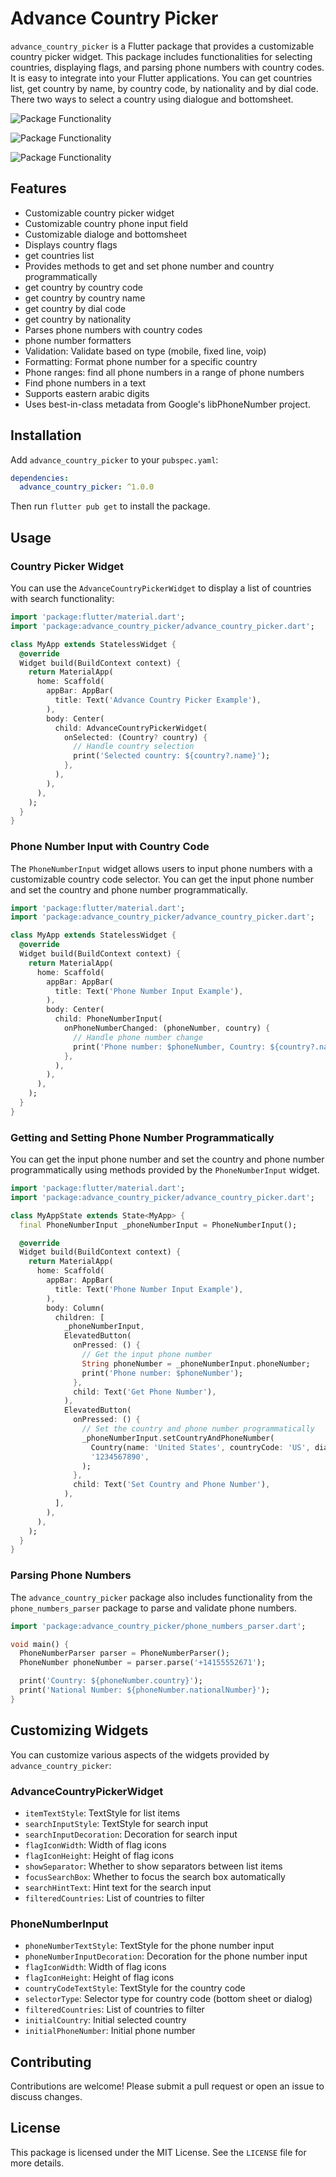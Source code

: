# Advance Country Picker

`advance_country_picker` is a Flutter package that provides a customizable country picker widget. This package includes functionalities for selecting countries, displaying flags, and parsing phone numbers with country codes. It is easy to integrate into your Flutter applications. You can get countries list, get country by name, by country code, by nationality and by dial code. There two ways to select a country using dialogue and bottomsheet.


![Package Functionality](https://firebasestorage.googleapis.com/v0/b/money-assistant-15daf.appspot.com/o/Screenshot_2024-07-27-11-59-15-57_012c8c35a03834d0a5c0d5d58debcc52.jpg?alt=media&token=d6b4e714-3017-46bf-9a21-a4400cbc2a98)

![Package Functionality](https://firebasestorage.googleapis.com/v0/b/money-assistant-15daf.appspot.com/o/picker.gif?alt=media&token=23839934-0095-4d63-b222-ec072c98c095)

![Package Functionality](https://firebasestorage.googleapis.com/v0/b/money-assistant-15daf.appspot.com/o/textfield.gif?alt=media&token=a58c39a7-10cd-465c-9925-0d2cefdf1e7c)

## Features

- Customizable country picker widget
- Customizable country phone input field
- Customizable dialoge and bottomsheet
- Displays country flags
- get countries list
- Provides methods to get and set phone number and country programmatically
- get country by country code
- get country by country name
- get country by dial code
- get country by nationality
- Parses phone numbers with country codes
- phone number formatters
- Validation: Validate based on type (mobile, fixed line, voip)
- Formatting: Format phone number for a specific country
- Phone ranges: find all phone numbers in a range of phone numbers
- Find phone numbers in a text
- Supports eastern arabic digits
- Uses best-in-class metadata from Google's libPhoneNumber project.

## Installation

Add `advance_country_picker` to your `pubspec.yaml`:

```yaml
dependencies:
  advance_country_picker: ^1.0.0
```

Then run `flutter pub get` to install the package.

## Usage

### Country Picker Widget

You can use the `AdvanceCountryPickerWidget` to display a list of countries with search functionality:

```dart
import 'package:flutter/material.dart';
import 'package:advance_country_picker/advance_country_picker.dart';

class MyApp extends StatelessWidget {
  @override
  Widget build(BuildContext context) {
    return MaterialApp(
      home: Scaffold(
        appBar: AppBar(
          title: Text('Advance Country Picker Example'),
        ),
        body: Center(
          child: AdvanceCountryPickerWidget(
            onSelected: (Country? country) {
              // Handle country selection
              print('Selected country: ${country?.name}');
            },
          ),
        ),
      ),
    );
  }
}
```

### Phone Number Input with Country Code

The `PhoneNumberInput` widget allows users to input phone numbers with a customizable country code selector. You can get the input phone number and set the country and phone number programmatically.

```dart
import 'package:flutter/material.dart';
import 'package:advance_country_picker/advance_country_picker.dart';

class MyApp extends StatelessWidget {
  @override
  Widget build(BuildContext context) {
    return MaterialApp(
      home: Scaffold(
        appBar: AppBar(
          title: Text('Phone Number Input Example'),
        ),
        body: Center(
          child: PhoneNumberInput(
            onPhoneNumberChanged: (phoneNumber, country) {
              // Handle phone number change
              print('Phone number: $phoneNumber, Country: ${country?.name}');
            },
          ),
        ),
      ),
    );
  }
}
```

### Getting and Setting Phone Number Programmatically

You can get the input phone number and set the country and phone number programmatically using methods provided by the `PhoneNumberInput` widget.

```dart
import 'package:flutter/material.dart';
import 'package:advance_country_picker/advance_country_picker.dart';

class MyAppState extends State<MyApp> {
  final PhoneNumberInput _phoneNumberInput = PhoneNumberInput();

  @override
  Widget build(BuildContext context) {
    return MaterialApp(
      home: Scaffold(
        appBar: AppBar(
          title: Text('Phone Number Input Example'),
        ),
        body: Column(
          children: [
            _phoneNumberInput,
            ElevatedButton(
              onPressed: () {
                // Get the input phone number
                String phoneNumber = _phoneNumberInput.phoneNumber;
                print('Phone number: $phoneNumber');
              },
              child: Text('Get Phone Number'),
            ),
            ElevatedButton(
              onPressed: () {
                // Set the country and phone number programmatically
                _phoneNumberInput.setCountryAndPhoneNumber(
                  Country(name: 'United States', countryCode: 'US', dialCode: '+1', flag: 'assets/flags/us.png'),
                  '1234567890',
                );
              },
              child: Text('Set Country and Phone Number'),
            ),
          ],
        ),
      ),
    );
  }
}
```

### Parsing Phone Numbers

The `advance_country_picker` package also includes functionality from the `phone_numbers_parser` package to parse and validate phone numbers.

```dart
import 'package:advance_country_picker/phone_numbers_parser.dart';

void main() {
  PhoneNumberParser parser = PhoneNumberParser();
  PhoneNumber phoneNumber = parser.parse('+14155552671');

  print('Country: ${phoneNumber.country}');
  print('National Number: ${phoneNumber.nationalNumber}');
}
```

## Customizing Widgets

You can customize various aspects of the widgets provided by `advance_country_picker`:

### AdvanceCountryPickerWidget

- `itemTextStyle`: TextStyle for list items
- `searchInputStyle`: TextStyle for search input
- `searchInputDecoration`: Decoration for search input
- `flagIconWidth`: Width of flag icons
- `flagIconHeight`: Height of flag icons
- `showSeparator`: Whether to show separators between list items
- `focusSearchBox`: Whether to focus the search box automatically
- `searchHintText`: Hint text for the search input
- `filteredCountries`: List of countries to filter

### PhoneNumberInput

- `phoneNumberTextStyle`: TextStyle for the phone number input
- `phoneNumberInputDecoration`: Decoration for the phone number input
- `flagIconWidth`: Width of flag icons
- `flagIconHeight`: Height of flag icons
- `countryCodeTextStyle`: TextStyle for the country code
- `selectorType`: Selector type for country code (bottom sheet or dialog)
- `filteredCountries`: List of countries to filter
- `initialCountry`: Initial selected country
- `initialPhoneNumber`: Initial phone number


## Contributing

Contributions are welcome! Please submit a pull request or open an issue to discuss changes.

## License

This package is licensed under the MIT License. See the `LICENSE` file for more details.